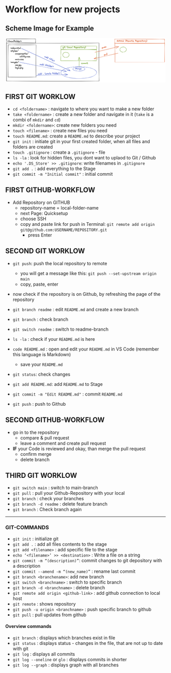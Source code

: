 # Workflow for new projects

## Scheme Image for Example

![](./images/git-github-workflow.png)

## FIRST GIT WORKLOW

- `cd <foldername>` : navigate to where you want to make a new folder
- `take <foldername>` : create a new folder and navigate in it (`take` is a combi of `mkdir` and `cd`)
- `mkdir <foldername>`: create new folders you need
- `touch <filename>` : create new files you need
- `touch README.md`: create a `README.md` to describe your project
- `git init` : initiate git in your first created folder, when all files and folders are created
- `touch .gitignore` : create a `.gitignore` - file
- `ls -la` : look for hidden files, you dont want to uplaod to Git / Github
- `echo '.DS_Store' >> .gitignore`: write filenames in `.gitignore`
- `git add .` : add everything to the Stage
- `git commit -m "Initial commit"` : initial commit

## FIRST GITHUB-WORKFLOW

- Add Repository on GITHUB
  - repository-name = local-folder-name
  - next Page: Quicksetup
  - choose SSH
  - copy and paste link for push in Terminal: `git remote add origin git@github.com:USERNAME/REPOSITORY.git`
    - press Enter

## SECOND GIT WORKLOW

- `git push`: push the local repository to remote

  - you will get a message like this: `git push --set-upstream origin main`
  - copy, paste, enter

- now check if the repository is on Github, by refreshing the page of the repository

- `git branch readme` : edit `README.md` and create a new branch
- `git branch` : check branch
- `git switch readme` : switch to readme-branch
- `ls -la` : check if your `README.md` is here
- `code README.md` : open and edit your `README.md` in VS Code (remember this language is Markdown)
  - save your `README.md`
- `git status`: check changes
- `git add README.md`: add `README.md` to Stage
- `git commit -m "Edit README.md"` : commit `README.md`
- `git push` : push to Github

## SECOND GITHUB-WORKFLOW

- go in to the repository
  - compare & pull request
  - leave a comment and create pull request
- **IF** your Code is reviewed and okay, than merge the pull request
  - confirm merge
  - delete branch

## THIRD GIT WORKLOW

- `git switch main` : switch to main-branch
- `git pull` : pull your Github-Repository with your local
- `git branch` : check your branches
- `git branch -d readme` : delete feature branch
- `git branch` : Check branch again

---

### GIT-COMMANDS

- `git init` : initialize git
- `git add .` : add all files contents to the stage
- `git add <filename>` : add specific file to the stage
- `echo ‘<filename>’ >> <destination>` : Write a file on a string
- `git commit -m “(description)”`: commit changes to git depository with a description
- `git commit --amend -m “(new_name)”` : rename last commit
- `git branch <branchename>`: add new branch
- `git switch <branchname>` : switch to specific branch
- `git branch -d <branchname>` : delete branch
- `git remote add origin <github-link>` : add github connection to local host
- `git remote` : shows repository
- `git push -u origin <branchname>` : push specific branch to github
- `git pull` : pull updates from github

#### Overview commands

- `git branch` : displays which branches exist in file
- `git status` : displays status - changes in the file, that are not up to date with git
- `git log` : displays all commits
- `git log --oneline` or `glo` : displays commits in shorter
- `git log --graph` : displays graph with all branches
